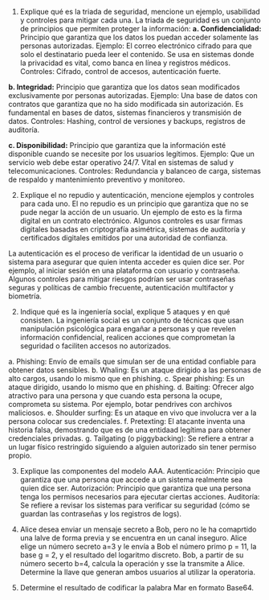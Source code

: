 1. Explique qué es la triada de seguridad, mencione un ejemplo, usabilidad y controles para mitigar cada una.
La triada de seguridad es un conjunto de principios que permiten proteger la información:
**a. Confidencialidad:** Principio que garantiza que los datos los puedan acceder solamente las personas autorizadas.
Ejemplo: El correo electrónico cifrado para que solo el destinatario pueda leer el contenido.
Se usa en sistemas donde la privacidad es vital, como banca en línea y registros médicos.
Controles: Cifrado, control de accesos, autenticación fuerte.

**b. Integridad:** Principio que garantiza que los datos sean modificados exclusivamente por personas autorizadas.
Ejemplo: Una base de datos con contratos que garantiza que no ha sido modificada sin autorización.
Es fundamental en bases de datos, sistemas financieros y transmisión de datos.
Controles: Hashing, control de versiones y backups, registros de auditoría.

**c. Disponibilidad:** Principio que garantiza que la información esté disponible cuando se necesite por los usuarios legítimos.
Ejemplo: Que un servicio web debe estar operativo 24/7.
Vital en sistemas de salud y telecomunicaciones.
Controles: Redundancia y balanceo de carga, sistemas de respaldo y mantenimiento preventivo y monitoreo.


2. Explique el no repudio y autenticación, mencione ejemplos y controles para cada uno.
El no repudio es un principio que garantiza que no se pude negar la acción de un usuario.
Un ejemplo de esto es la firma digital en un contrato electrónico.
Algunos controles es usar firmas digitales basadas en criptografía asimétrica, sistemas de auditoría y certificados digitales emitidos por una autoridad de confianza.

La autenticación es el proceso de verificar la identidad de un usuario o sistema para asegurar que quien intenta acceder es quien dice ser.
Por ejemplo, al iniciar sesión en una plataforma con usuario y contraseña.
Algunos controles para mitigar riesgos podrían ser usar contraseñas seguras y políticas de cambio frecuente, autenticación multifactor y biometría. 

2. Indique qué es la ingeniería social, explique 5 ataques y en qué consisten.
La ingeniería social es un conjunto de técnicas que usan manipulación psicológica para engañar a personas y que revelen información confidencial, realicen acciones que comprometan la seguridad o faciliten accesos no autorizados.

a. Phishing: Envío de emails que simulan ser de una entidad confiable para obtener datos sensibles.
b. Whaling: Es un ataque dirigido a las personas de alto cargos, usando lo mismo que en phishing.
c. Spear phishing: Es un ataque dirigido, usando lo mismo que en phishing.
d. Baiting: Ofrecer algo atractivo para una persona y que cuando esta persona la ocupe, comprometa su sistema. Por ejemplo, botar pendrives con archivos maliciosos.
e. Shoulder surfing: Es un ataque en vivo que involucra ver a la persona colocar sus credenciales.
f. Pretexting: El atacante inventa una historia falsa, demostrando que es de una entidaad legítima para obtener credenciales privadas.
g. Tailgating (o piggybacking): Se refiere a entrar a un lugar físico restringido siguiendo a alguien autorizado sin tener permiso propio.

3. Explique las componentes del modelo AAA.
Autenticación: Principio que garantiza que una persona que accede a un sistema realmente sea quien dice ser.
Autorización: Principio que garantiza que una persona tenga los permisos necesarios para ejecutar ciertas acciones.
Auditoría: Se refiere a revisar los sistemas para verificar su seguridad (cómo se guardan las contraseñas y los registros de logs).

4. Alice desea enviar un mensaje secreto a Bob, pero no le ha comaprtido una lalve de forma previa y se encuentra en un canal inseguro. Alice elige un número secreto a=3 y le envía a Bob el número primo p = 11, la base g = 2, y el resultado del logaritmo discreto. Bob, a partir de su número secerto b=4, calcula la operación y sse la transmite a Alice. Determine la llave que generan ambos usuarios al utilizar la operatoria.
5. Determine el resultado de codificar la palabra Mar en formato Base64.